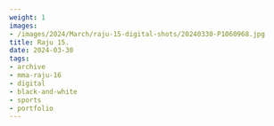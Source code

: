 ```yaml
---
weight: 1
images:
- /images/2024/March/raju-15-digital-shots/20240330-P1060968.jpg
title: Raju 15.
date: 2024-03-30
tags:
- archive
- mma-raju-16
- digital
- black-and-white
- sports
- portfolio
---
```

